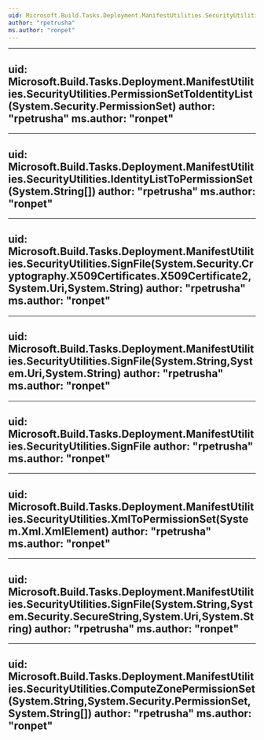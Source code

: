 ```yaml
---
uid: Microsoft.Build.Tasks.Deployment.ManifestUtilities.SecurityUtilities
author: "rpetrusha"
ms.author: "ronpet"
---
```


---
uid: Microsoft.Build.Tasks.Deployment.ManifestUtilities.SecurityUtilities.PermissionSetToIdentityList(System.Security.PermissionSet)
author: "rpetrusha"
ms.author: "ronpet"
---

---
uid: Microsoft.Build.Tasks.Deployment.ManifestUtilities.SecurityUtilities.IdentityListToPermissionSet(System.String[])
author: "rpetrusha"
ms.author: "ronpet"
---

---
uid: Microsoft.Build.Tasks.Deployment.ManifestUtilities.SecurityUtilities.SignFile(System.Security.Cryptography.X509Certificates.X509Certificate2,System.Uri,System.String)
author: "rpetrusha"
ms.author: "ronpet"
---

---
uid: Microsoft.Build.Tasks.Deployment.ManifestUtilities.SecurityUtilities.SignFile(System.String,System.Uri,System.String)
author: "rpetrusha"
ms.author: "ronpet"
---

---
uid: Microsoft.Build.Tasks.Deployment.ManifestUtilities.SecurityUtilities.SignFile
author: "rpetrusha"
ms.author: "ronpet"
---

---
uid: Microsoft.Build.Tasks.Deployment.ManifestUtilities.SecurityUtilities.XmlToPermissionSet(System.Xml.XmlElement)
author: "rpetrusha"
ms.author: "ronpet"
---

---
uid: Microsoft.Build.Tasks.Deployment.ManifestUtilities.SecurityUtilities.SignFile(System.String,System.Security.SecureString,System.Uri,System.String)
author: "rpetrusha"
ms.author: "ronpet"
---

---
uid: Microsoft.Build.Tasks.Deployment.ManifestUtilities.SecurityUtilities.ComputeZonePermissionSet(System.String,System.Security.PermissionSet,System.String[])
author: "rpetrusha"
ms.author: "ronpet"
---
